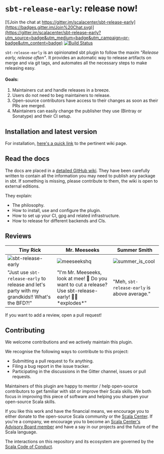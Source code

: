 # `sbt-release-early`: release now!

[![Join the chat at https://gitter.im/scalacenter/sbt-release-early](https://badges.gitter.im/Join%20Chat.svg)](https://gitter.im/scalacenter/sbt-release-early?utm_source=badge&utm_medium=badge&utm_campaign=pr-badge&utm_content=badge)
[![Build Status](https://platform-ci.scala-lang.org/api/badges/scalacenter/sbt-release-early/status.svg)](https://platform-ci.scala-lang.org/scalacenter/sbt-release-early)

`sbt-release-early` is an opinionated sbt plugin to follow the maxim *"Release early, release often"*. It
provides an automatic way to release artifacts on merge and via git tags, and automates all the
necessary steps to make releasing easy.

#### Goals:

1. Maintainers cut and handle releases in a breeze.
1. Users do not need to beg maintainers to release.
1. Open-source contributors have access to their changes as soon as their PRs are merged.
1. Maintainers can easily change the publisher they use (Bintray or Sonatype) and their CI setup.

## Installation and latest version

For installation, [here's a quick link](https://github.com/scalacenter/sbt-release-early/wiki/Essential:-Installation) to the pertinent wiki page.

## Read the docs

The docs are placed in a [detailed GitHub wiki](https://github.com/scalacenter/sbt-release-early/wiki).
They have been carefully written to contain all the information you may need to publish any package
in sbt. If something is missing, please contribute to them, the wiki is open to external editions.

They explain:

* The philosophy.
* How to install, use and configure the plugin.
* How to set up your CI, gpg and related infrastructure.
* How to release for different backends and CIs.

## Reviews

|Tiny Rick|Mr. Meeseeks|Summer Smith|
|---------|---------|-----------|
|![sbt-release-early](https://user-images.githubusercontent.com/2462974/31609150-4854208e-b273-11e7-8328-6fa5b95795f0.jpg)|![meeseekshq](https://user-images.githubusercontent.com/2462974/31608891-5cfd327e-b272-11e7-8f53-1099c459c2df.png)|![summer_is_cool](https://user-images.githubusercontent.com/2462974/31628712-d8910e62-b2b1-11e7-8057-ffc70096000c.jpg)|
|"Just use `sbt-release-early` to release and let's party with my grandkids!! What's the BFD?!"|"I'm Mr. Meeseeks, look at mee! 👋 Do you want to cut a release? Use sbt-release-early! 💨✨ \*explodes\*"|"Meh, `sbt-release-early` is above average."|

If you want to add a review, open a pull request!

## Contributing

We welcome contributions and we actively maintain this plugin.

We recognise the following ways to contribute to this project:
* Submitting a pull request to fix anything.
* Filing a bug report in the issue tracker.
* Participating in the discussions in the Gitter channel, issues or pull requests.

Maintainers of this plugin are happy to mentor / help open-source contributors to get familiar with
sbt or improve their Scala skills. We both focus in improving this piece of
software and helping you sharpen your open-source Scala skills.

If you like this work and have the financial means, we encourage you to either donate to the
open-source Scala community or the [Scala Center](https://scala.epfl.ch).
If you're a company, we encourage you to become an [Scala Center's Advisory Board member](scalacenter)
and have a say in our projects and the future of the Scala language.

The interactions on this repository and its ecosystem are governed by the [Scala Code of Conduct](https://www.scala-lang.org/conduct.html).

[sbtdynver]: https://github.com/dwijnand/sbt-dynver
[sbtpgp]: https://github.com/sbt/sbt-pgp
[sbtbintray]: https://github.com/sbt/sbt-bintray
[bintray]: https://github.com/sbt/sbt-bintray
[sonatype]: https://www.sonatype.com/
[rick]: https://www.google.ch/url?sa=t&rct=j&q=&esrc=s&source=web&cd=2&cad=rja&uact=8&ved=0ahUKEwilmJf3yc_UAhVFvhQKHVO2DwgQFgg3MAE&url=https%3A%2F%2Fen.wikipedia.org%2Fwiki%2FRick_Sanchez_(Rick_and_Morty)&usg=AFQjCNEalPWcD1EFtXjxxghoVHIAo4gy1Q
[bintray-publishing]: https://github.com/sbt/sbt-bintray#publishing
[semver]: http://semver.org/
[scalacenter]: https://scala.epfl.ch/faqs.html
